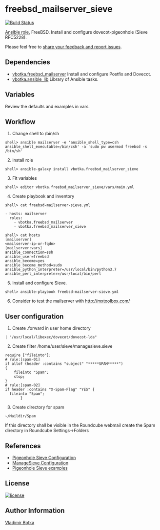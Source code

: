 # freebsd_mailserver_sieve

[![Build Status](https://travis-ci.org/vbotka/ansible-freebsd-mailserver-sieve.svg?branch=master)](https://travis-ci.org/vbotka/ansible-freebsd-mailserver-sieve)

[Ansible role.](https://galaxy.ansible.com/vbotka/freebsd_mailserver_sieve/) FreeBSD. Install and configure dovecot-pigeonhole (Sieve RFC5228).

Please feel free to [share your feedback and report issues](https://github.com/vbotka/ansible-freebsd-mailserver-sieve/issues).

## Dependencies

- [vbotka.freebsd_mailserver](https://galaxy.ansible.com/vbotka/freebsd_mailserver/) Install and configure Postfix and Dovecot.
- [vbotka.ansible_lib](https://galaxy.ansible.com/vbotka/ansible_lib) Library of Ansible tasks.


## Variables

Review the defaults and examples in vars.


## Workflow

1) Change shell to /bin/sh

```
shell> ansible mailserver -e 'ansible_shell_type=csh ansible_shell_executable=/bin/csh' -a 'sudo pw usermod freebsd -s /bin/sh'
```

2) Install role

```
shell> ansible-galaxy install vbotka.freebsd_mailserver_sieve
```

3) Fit variables

```
shell> editor vbotka.freebsd_mailserver_sieve/vars/main.yml
```

4) Create playbook and inventory

```
shell> cat freebsd-mailserver-sieve.yml

- hosts: mailserver
  roles:
    - vbotka.freebsd_mailserver
    - vbotka.freebsd_mailserver_sieve
```

```
shell> cat hosts
[mailserver]
<mailserver-ip-or-fqdn>
[mailserver:vars]
ansible_connection=ssh
ansible_user=freebsd
ansible_become=yes
ansible_become_method=sudo
ansible_python_interpreter=/usr/local/bin/python3.7
ansible_perl_interpreter=/usr/local/bin/perl
```

5) Install and configure Sieve.

```
shell> ansible-playbook freebsd-mailserver-sieve.yml
```

6) Consider to test the mailserver with http://mxtoolbox.com/


## User configuration

1) Create .forward in user home directory

```
| "/usr/local/libexec/dovecot/dovecot-lda"
```

2) Create filter /home/user/sieve/managesieve.sieve

```
require ["fileinto"];
# rule:[spam-01]
if allof (header :contains "subject" "*****SPAM*****")
{
	fileinto "Spam";
	stop;
}
# rule:[spam-02]
if header :contains "X-Spam-Flag" "YES" {
  fileinto "Spam";
	   }
```

3) Create directory for spam

```
~/Maildir/Spam
```

If this directory shall be visible in the Roundcube webmail create the Spam directory in Roundcube Settings->Folders


## References

- [Pigeonhole Sieve Configuration](http://wiki2.dovecot.org/Pigeonhole/Sieve/Configuration)
- [ManageSieve Configuration](http://wiki2.dovecot.org/Pigeonhole/ManageSieve/Configuration)
- [Pigeonhole Sieve examples](http://wiki2.dovecot.org/Pigeonhole/Sieve/Examples)


## License

[![license](https://img.shields.io/badge/license-BSD-red.svg)](https://www.freebsd.org/doc/en/articles/bsdl-gpl/article.html)


## Author Information

[Vladimir Botka](https://botka.link)
